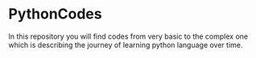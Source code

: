 # PythonCodes


In this repository you will find codes from very basic to the complex one which is describing the journey of learning python language over time.
